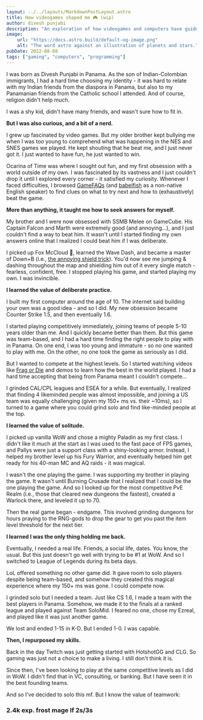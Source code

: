 ```yaml
---
layout: ../../layouts/MarkdownPostLayout.astro
title: How videogames shaped me 🎮 (wip)
author: divesh punjabi
description: "An exploration of how videogames and computers have guided my life."
image:
    url: "https://docs.astro.build/default-og-image.png"
    alt: "The word astro against an illustration of planets and stars."
pubDate: 2022-08-08
tags: ["gaming", "computers", "programming"]
---
```

I was born as Divesh Punjabi in Panama. As the son of Indian-Colombian immigrants, I had a hard time choosing my identity - it was hard to relate with my Indian friends from the diaspora in Panama, but also to my Panamanian friends from the Catholic school I attended. And of course, religion didn't help much.

I was a shy kid, didn't have many friends, and wasn't sure how to fit in.

**But I was also curious, and a bit of a nerd.**

I grew up fascinated by video games. But my older brother kept bullying me when I was too young to comprehend what was happening in the NES and SNES games we played. He kept shouting that he beat me, and I just never got it. I just wanted to have fun, he just wanted to win.

Ocarina of Time was where I sought out fun, and my first obsession with a world outside of my own. I was fascinated by its vastness and I just couldn't drop it until I explored every corner - it satisfied my curiosity. Whenever I faced difficulties, I browsed [GameFAQs](https://gamefaqs.gamespot.com/n64/197771-the-legend-of-zelda-ocarina-of-time/faqs/44785) (and [babelfish](https://www.babelfish.com/) as a non-native English speaker) to find clues on what to try next and how to (exhaustively) beat the game.

**More than anything, it taught me how to seek answers for myself.**

My brother and I were now obsessed with SSMB Melee on GameCube. His Captain Falcon and Marth were extremely good (and annoying...), and I just couldn't find a way to beat him. It wasn't until I started finding my own answers online that I realized I could beat him if I was deliberate.

I picked up Fox McCloud 🦊, learned the Wave Dash, and became a master of Down+B (i.e., [the annoying shield trick](https://www.youtube.com/watch?v=kXpQ9-TRop4)). You'd now see me jumping & dashing throughout the map and shielding him out of it every single match - fearless, confident, free. I stopped playing his game, and started playing my own. I was invincible.

**I learned the value of deliberate practice.**

I built my first computer around the age of 10. The internet said building your own was a good idea - and so I did. My new obsession became Counter Strike 1.5, and then eventually 1.6.

I started playing competitively immediately, joining teams of people 5-10 years older than me. And I quickly became better than them. But this game was team-based, and I had a hard time finding the right people to play with in Panama. On one end, I was too young and immature - so no one wanted to play with me. On the other, no one took the game as seriously as I did.

But I wanted to compete at the highest levels. So I started watching videos like [Frag or Die](https://www.youtube.com/watch?v=4ylWONP4Y7A) and *demos* to learn how the best in the world played. I had a hard time accepting that being from Panama meant I couldn't compete...

I grinded CAL/CPL leagues and ESEA for a while. But eventually, I realized that finding 4 likeminded people was almost impossible, and joining a US team was equally challenging (given my 150+ ms vs. their ~10ms), so I turned to a game where you could grind solo and find like-minded people at the top.

**I learned the value of solitude.**

I picked up vanilla WoW and chose a mighty Paladin as my first class. I didn't like it much at the start as I was used to the fast pace of FPS games, and Pallys were just a support class with a shiny-looking armor. Instead, I helped my brother level up his Fury Warrior, and eventually helped him get ready for his 40-man MC and AQ raids - it was magical.

I wasn't the one playing the game. I was supporting my brother in playing the game. It wasn't until Burning Crusade that I realized that I could be the one playing the game. And so I looked up for the most competitive PvE Realm (i.e., those that cleared new dungeons the fastest), created a Warlock there, and leveled it up to 70.

Then the real game began - endgame. This involved grinding dungeons for hours praying to the RNG-gods to drop the gear to get you past the item level threshold for the next tier.

**I learned I was the only thing holding me back.**

Eventually, I needed a real life. Friends, a social life, dates. You know, the usual. But this just doesn't go well with trying to be #1 at WoW. And so I switched to League of Legends during its beta days.

LoL offered something no other game did. It gave room to solo players despite being team-based, and somehow they created this magical experience where my 150+ ms was gone. I could compete now.

I grinded solo but I needed a team. Just like CS 1.6, I made a team with the best players in Panama. Somehow, we made it to the finals at a ranked league and played against Team SoloMid. I feared no one, chose my Ezreal, and played like it was just another game.

We lost and ended 1-15 in K-D. But I ended 1-0. I was capable.

**Then, I repurposed my skills.**

Back in the day Twitch was just getting started with HotshotGG and CLG. So gaming was just not a choice to make a living. I still don't think it is.

Since then, I've been looking to play at the same competitive levels as I did in WoW. I didn't find that in VC, consulting, or banking. But I have seen it in the best founding teams.

And so I've decided to solo this mf. But I know the value of teamwork:

### 2.4k exp. frost mage lf 2s/3s
